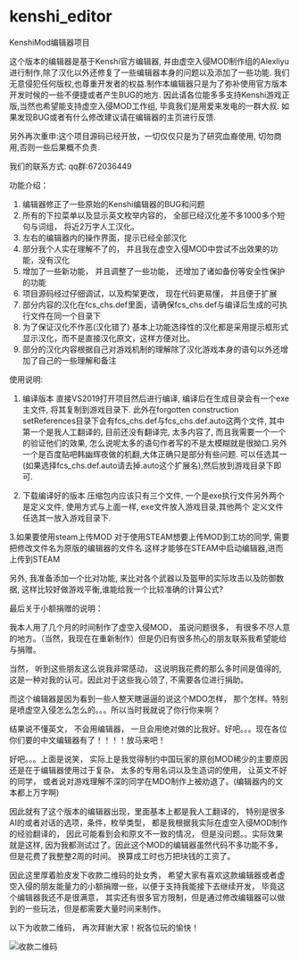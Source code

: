 # kenshi_editor
KenshiMod编辑器项目

这个版本的编辑器是基于Kenshi官方编辑器, 并由虚空入侵MOD制作组的Alexliyu进行制作,除了汉化以外还修复了一些编辑器本身的问题以及添加了一些功能.
我们无意侵犯任何版权,也尊重开发者的权益.制作本编辑器只是为了弥补使用官方版本开发时候的一些不便捷或者产生BUG的地方.
因此请各位能多多支持Kenshi游戏正版,当然也希望能支持虚空入侵MOD工作组, 毕竟我们是用爱来发电的一群大叔.
如果发现BUG或者有什么修改建议请在编辑器的主页进行反馈.


另外再次重申:这个项目源码已经开放，一切仅仅只是为了研究血裔使用, 切勿商用,否则一些后果概不负责.

我们的联系方式: qq群:672036449

功能介绍：

1. 编辑器修正了一些原始的Kenshi编辑器的BUG和问题
2. 所有的下拉菜单以及显示英文枚举内容的， 全部已经汉化差不多1000多个短句与词组， 将近2万字人工汉化。
3. 左右的编辑器内的操作界面，提示已经全部汉化
4. 部分我个人实在理解不了的， 并且我在虚空入侵MOD中尝试不出效果的功能，没有汉化
5. 增加了一些新功能， 并且调整了一些功能， 还增加了诸如备份等安全性保护的功能
6. 项目源码经过仔细调试，以及构架更改， 现在代码更易懂， 并且便于扩展
7. 部分内容的汉化在fcs_chs.def里面，请确保fcs_chs.def与编译后生成的可执行文件在同一个目录下
8. 为了保证汉化不作恶(汉化错了) 基本上功能选择性的汉化都是采用提示框形式显示汉化，而不是直接汉化原文，这样方便对比。
9. 部分的汉化内容根据自己对游戏机制的理解除了汉化游戏本身的语句以外还增加了自己的一些理解和备注

使用说明:
1. 编译版本
直接VS2019打开项目然后进行编译, 编译后在生成目录会有一个exe主文件, 将其复制到游戏目录下.
此外在forgotten construction setReferences目录下会有fcs_chs.def与fcs_chs.def.auto这两个文件,
其中第一个是我人工翻译的, 目前还没有翻译完, 太多内容了, 而且我需要一个一个的验证他们的效果, 
怎么说呢太多的语句作者写的不是太模糊就是很拗口.另外一个是百度贴吧韩幽辉夜做的机翻,大体正确只是部分有些问题.
可以任选其一(如果选择fcs_chs.def.auto请去掉.auto这个扩展名),然后放到游戏目录下即可.

2. 下载编译好的版本
压缩包内应该只有三个文件, 一个是exe执行文件另外两个是定义文件, 使用方式与上面一样, exe文件放入游戏目录,其他两个
定义文件任选其一放入游戏目录下.

3.如果要使用steam上传MOD
对于使用STEAM想要上传MOD到工坊的同学, 需要把修改文件名为原版的编辑器的文件名.这样才能够在STEAM中启动编辑器,进而上传到STEAM 

另外, 我准备添加一个比对功能, 来比对各个武器以及盔甲的实际攻击以及防御数据, 这样比较好做游戏平衡,谁能给我一个比较准确的计算公式?



最后关于小额捐赠的说明：

我本人用了几个月的时间制作了虚空入侵MOD， 虽说问题很多， 有很多不尽人意的地方。（当然，我现在在重新制作）但是仍旧有很多热心的朋友联系我希望能给与捐赠。

当然， 听到这些朋友这么说我非常感动， 这说明我花费的那么多时间是值得的, 这是一种对我的认可。因此对于这些我心领了, 不需要各位进行捐助。

而这个编辑器是因为看到一些人整天瞎逼逼的说这个MDO怎样， 那个怎样。特别是喷虚空入侵怎么怎么的。。。所以当时我就说了你行你来啊？

结果说不懂英文， 不会用编辑器， 一旦会用绝对做的比我好。好吧。。。现在各位你们要的中文编辑器有了！！！！放马来吧！

好吧。。。上面是说笑， 实际上是我觉得制约中国玩家的原创MOD稀少的主要原因还是在于编辑器使用过于复杂， 太多的专用名词以及生造词的使用， 让英文不好的同学，
或者说对游戏理解不深的同学在MDO制作上被劝退了。(编辑器内的文本都上万字啊)

因此就有了这个版本的编辑器出现，里面基本上都是我人工翻译的， 特别是很多AI的或者对话的选项，条件，枚举类型， 都是我根据我实际在虚空入侵MOD制作的经验翻译的，
因此可能看到会和原文不一致的情况， 但是没问题。。实际效果就是这样, 因为我都测试过了。因此这个MOD的编辑器虽然代码不多功能不多， 但是花费了我整整2周的时间。
换算成工时也万把块钱的工资了。

因此这里厚着脸皮发下收款二维码的处女秀， 希望大家有喜欢这款编辑器或者虚空入侵的朋友能量力的小额捐赠一些，以便于支持我能接下去继续开发， 毕竟这个编辑器我还不是很满意，
其实还有很多官方限制，但是通过修改编辑器可以做到的一些玩法，但是都需要大量时间来制作。

以下为收款二维码， 再次拜谢大家！祝各位玩的愉快！

![收款二维码](https://github.com/alexliyu7352/kenshi_editor/raw/master/weixin.jpg)




